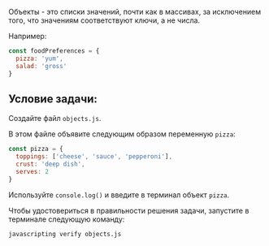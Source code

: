 Объекты - это списки значений, почти как в массивах, за исключением того, что значениям соответствуют ключи, а не числа.

Например:

```js
const foodPreferences = {
  pizza: 'yum',
  salad: 'gross'
}
```

## Условие задачи:

Создайте файл `objects.js`.

В этом файле объявите следующим образом переменную `pizza`:

```js
const pizza = {
  toppings: ['cheese', 'sauce', 'pepperoni'],
  crust: 'deep dish',
  serves: 2
}
```

Используйте `console.log()` и введите в терминал объект `pizza`.

Чтобы удостовериться в правильности решения задачи, запустите в терминале следующую команду:

```bash
javascripting verify objects.js
```

